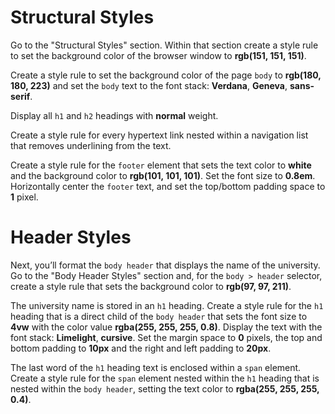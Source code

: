  # Structural Styles

 Go to the "Structural Styles" section. Within that section create a style rule to set the background color of the browser window to **rgb(151, 151, 151)**.
 
Create a style rule to set the background color of the page `body` to **rgb(180, 180, 223)** and set the `body` text to the font stack: **Verdana**, **Geneva**, **sans-serif**.

Display all `h1` and `h2` headings with **normal** weight.

Create a style rule for every hypertext link nested within a navigation list that removes underlining from the text.

Create a style rule for the `footer` element that sets the text color to **white** and the background color to **rgb(101, 101, 101)**. Set the font size to **0.8em**. Horizontally center the `footer` text, and set the top/bottom padding space to **1** pixel.

# Header Styles
Next, you’ll format the `body header` that displays the name of the university. Go to the "Body Header Styles" section and, for the `body > header` selector, create a style rule that sets the background color to **rgb(97, 97, 211)**.

The university name is stored in an `h1` heading. Create a style rule for the `h1` heading that is a direct child of the `body header` that sets the font size to **4vw** with the color value **rgba(255, 255, 255, 0.8)**. Display the text with the font stack: **Limelight**, **cursive**. Set the margin space to **0** pixels, the top and bottom padding to **10px** and the right and left padding to **20px**.

The last word of the `h1` heading text is enclosed within a `span` element. Create a style rule for the `span` element nested within the `h1` heading that is nested within the `body header`, setting the text color to **rgba(255, 255, 255, 0.4)**.
 